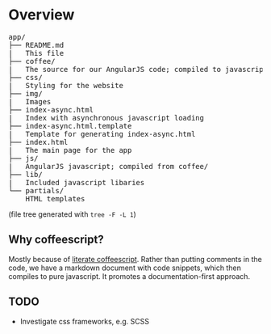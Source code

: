 # Overview

<pre>
app/
├── README.md
|   This file
├── coffee/
|   The source for our AngularJS code; compiled to javascript in js/
├── css/
|   Styling for the website
├── img/
|   Images
├── index-async.html
|   Index with asynchronous javascript loading
├── index-async.html.template
|   Template for generating index-async.html
├── index.html
|   The main page for the app
├── js/
|   AngularJS javascript; compiled from coffee/
├── lib/
|   Included javascript libaries
└── partials/
    HTML templates
</pre>

(file tree generated with `tree -F -L 1`)

## Why coffeescript?
Mostly because of [literate coffeescript](http://coffeescript.org/#literate).
Rather than putting comments in the code,
we have a markdown document with code snippets,
which then compiles to pure javascript.
It promotes a documentation-first approach.

## TODO
- Investigate css frameworks, e.g. SCSS
